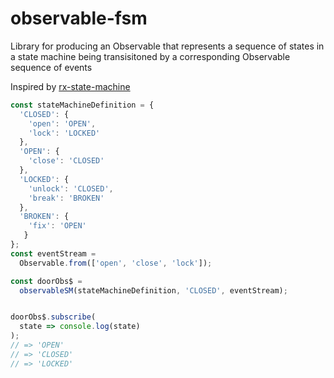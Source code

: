 # observable-fsm
Library for producing an Observable that represents a sequence of states in 
a state machine being transisitoned by a corresponding Observable sequence of events

Inspired by [rx-state-machine](https://github.com/logicalguess/rx-state-machine/blob/master/js/state-machine.js)

```js
const stateMachineDefinition = {
  'CLOSED': {
    'open': 'OPEN',
    'lock': 'LOCKED'
  },
  'OPEN': {
    'close': 'CLOSED'
  },
  'LOCKED': {
    'unlock': 'CLOSED',
    'break': 'BROKEN'
  },
  'BROKEN': {
    'fix': 'OPEN'
   }
};
const eventStream =
  Observable.from(['open', 'close', 'lock']);

const doorObs$ =
  observableSM(stateMachineDefinition, 'CLOSED', eventStream);


doorObs$.subscribe(
  state => console.log(state)
);
// => 'OPEN'
// => 'CLOSED'
// => 'LOCKED'

```